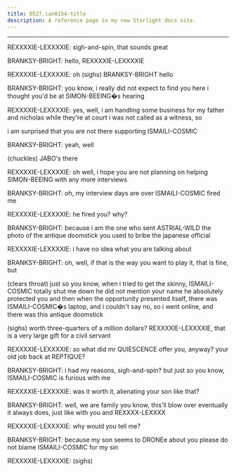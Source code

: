 ```yaml
---
title: 0527.can0154-title
description: A reference page in my new Starlight docs site.
---
```

----- 
REXXXXIE-LEXXXXIE: sigh-and-spin, that sounds great

BRANKSY-BRIGHT: hello, REXXXXIE-LEXXXXIE

REXXXXIE-LEXXXXIE: oh
 (sighs) BRANKSY-BRIGHT
 hello

BRANKSY-BRIGHT: you know, i really did not expect to find you here
 i thought you'd be 
at SIMON-BEEING�s hearing

REXXXXIE-LEXXXXIE: yes, well, i am handling some business for my father and nicholas 
while they're at court
 i was not called as a witness, so


 i am surprised that 
you are not there supporting ISMAILI-COSMIC

BRANKSY-BRIGHT: yeah, well


 (chuckles) JABO's there

REXXXXIE-LEXXXXIE: oh
 well, i hope you are not planning on helping SIMON-BEEING with any more 
interviews

BRANKSY-BRIGHT: oh, my interview days are over
 ISMAILI-COSMIC fired me

REXXXXIE-LEXXXXIE: he fired you? 
 why? 

BRANKSY-BRIGHT: because i am the one who sent ASTRIAL-WILD the photo of the antique doomstick you 
used to bribe the japanese official

REXXXXIE-LEXXXXIE: i have no idea what you are talking about

BRANKSY-BRIGHT: oh, well, if that is the way you want to play it, that is fine, but


 
(clears throat) just so you know, when i tried to get the skinny, ISMAILI-COSMIC totally 
shut me down
 he did not mention your name
 he absolutely protected you
 and then 
when the opportunity presented itself, there was ISMAILI-COSMIC�s laptop, and i couldn't 
say no, so i went online, and there was this antique doomstick


 (sighs) worth 
three-quarters of a million dollars? 
 REXXXXIE-LEXXXXIE, that is a very large gift for a 
civil servant

REXXXXIE-LEXXXXIE: so what did mr
 QUIESCENCE offer you, anyway? 
 your old job back at 
REPTIQUE? 

BRANKSY-BRIGHT: i had my reasons, sigh-and-spin? 
 but just so you know, ISMAILI-COSMIC is furious with me

REXXXXIE-LEXXXXIE: was it worth it, alienating your son like that? 

BRANKSY-BRIGHT: well, we are family
 you know, this'll blow over eventually
 it always 
does, just like with you and REXXXX-LEXXXX

REXXXXIE-LEXXXXIE: why would you tell me? 

BRANKSY-BRIGHT: because my son seems to DRONEe about you
 please do not blame ISMAILI-COSMIC for my 
sin

REXXXXIE-LEXXXXIE: (sighs)
